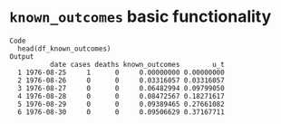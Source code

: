 # `known_outcomes` basic functionality

    Code
      head(df_known_outcomes)
    Output
              date cases deaths known_outcomes        u_t
      1 1976-08-25     1      0     0.00000000 0.00000000
      2 1976-08-26     0      0     0.03316057 0.03316057
      3 1976-08-27     0      0     0.06482994 0.09799050
      4 1976-08-28     0      0     0.08472567 0.18271617
      5 1976-08-29     0      0     0.09389465 0.27661082
      6 1976-08-30     0      0     0.09506629 0.37167711


